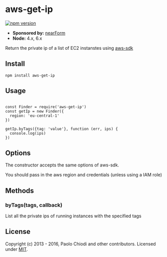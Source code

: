 
# aws-get-ip

[![npm version][npm-badge]][npm-url]


- __Sponsored by:__ [nearForm][Sponsor]
- __Node:__ 4.x, 6.x

Return the private ip of a list of EC2 instanstes using [aws-sdk](https://github.com/aws/aws-sdk-js)

## Install
```
npm install aws-get-ip
```

## Usage

```

const Finder = require('aws-get-ip')
const getIp = new Finder({
  region: 'eu-central-1'
})

getIp.byTags({tag: 'value'}, function (err, ips) {
  console.log(ips)
})

```

## Options

The constructor accepts the same options of aws-sdk.

You should pass in the aws region and credentials (unless using a IAM role)

## Methods

### byTags(tags, callback)

List all the private ips of running instances with the specified tags


## License
Copyright (c) 2013 - 2016, Paolo Chiodi and other contributors.
Licensed under [MIT][].

[Sponsor]: http://nearform.com
[npm-badge]: https://badge.fury.io/js/aws-get-ip.svg
[npm-url]: https://badge.fury.io/js/aws-get-ip
[travis-badge]: https://api.travis-ci.org/senecajs-labs/aws-get-ip.svg
[travis-url]: https://travis-ci.org/senecajs-labs/aws-get-ip
[MIT]: ./LICENSE
